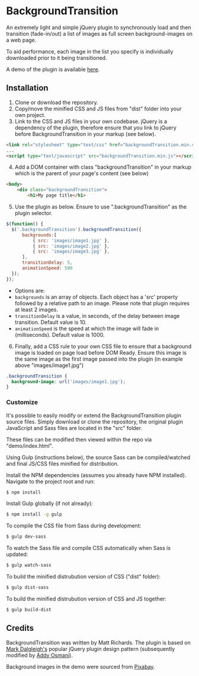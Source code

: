 # BackgroundTransition

An extremely light and simple jQuery plugin to synchronously load and then
transition (fade-in/out) a list of images as full screen background-images on
a web page.

To aid performance, each image in the list you specify is individually
downloaded prior to it being transitioned.

A demo of the plugin is available [here](http://www.kreative.co.uk/github/backgrounTransition/).

## Installation

1. Clone or download the repository.
2. Copy/move the minified CSS and JS files from "dist" folder into your own project.
3. Link to the CSS and JS files in your own codebase. jQuery is a dependency of
the plugin, therefore ensure that you link to jQuery before BackgroundTransition
in your markup (see below).
```html
<link rel="stylesheet" type="text/css" href="backgroundTransition.min.css" />
...
<script type="text/javascript" src="backgroundTransition.min.js"></script>
```
4. Add a DOM container with class "backgroundTransition" in your markup which is
the parent of your page's content (see below)

```html
<body>
    <div class="backgroundTransition">
        <h1>My page title</h1>
```
5. Use the plugin as below. Ensure to use ".backgroundTransition" as the plugin
 selector.
```javascript
$(function() {
  $('.backgroundTransition').backgroundTransition({
      backgrounds:[
          { src: 'images/image1.jpg' },
          { src: 'images/image2.jpg' },
          { src: 'images/image3.jpg' },
      ],
      transitionDelay: 5,
      animationSpeed: 500
  });
});
```
- Options are:
- `backgrounds` is an array of objects. Each object has a 'src' property followed by a relative path to an image. Please note that plugin requires at least 2 images.
- `transitionDelay` is a value, in seconds, of the delay between image transition. Default value is 10.
- `animationSpeed` is the speed at which the image will fade in (milliseconds). Default value is 1000.

6. Finally, add a CSS rule to your own CSS file to ensure that a background image is
loaded on page load before DOM Ready. Ensure this image is the same image as the
first image passed into the plugin (in example above "images/image1.jpg")
```css
.backgroundTransition {
  background-image: url('images/image1.jpg');
}
```

### Customize

It's possible to easily modify or extend the BackgroundTransition plugin source
files. Simply download or clone the repository, the original plugin
JavaScript and Sass files are located in the "src" folder.

These files can be modified then viewed within the repo via "demo/index.html".

Using Gulp (instructions below), the source Sass can be compiled/watched and final JS/CSS files
minified for distribution.

Install the NPM dependencies (assumes you already have NPM installed). Navigate
to the project root and run:
```sh
$ npm install
```

Install Gulp globally (if not already):
```sh
$ npm install -g gulp
```

To compile the CSS file from Sass during development:
```sh
$ gulp dev-sass
```

To watch the Sass file and compile CSS automatically when Sass is updated:
```sh
$ gulp watch-sass
```

To build the minified distrubution version of CSS ("dist" folder):
```sh
$ gulp dist-sass
```

To build the minified distrubution version of CSS and JS together:
```sh
$ gulp build-dist
```

## Credits

BackgroundTransition was written by Matt Richards. The plugin is based on
[Mark Dalgleigh's](http://markdalgleish.com/2011/05/creating-highly-configurable-jquery-plugins/)
popular jQuery plugin design pattern (subsequently modified by [Addy Osmani](http://www.smashingmagazine.com/2011/10/essential-jquery-plugin-patterns/#a-highly-configurable-and-mutable-plugin)).

Background images in the demo were sourced from [Pixabay](http://pixabay.com).
